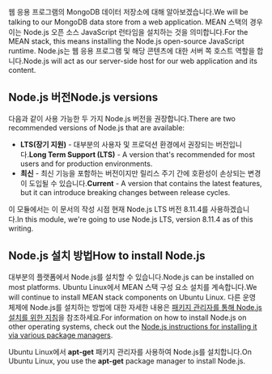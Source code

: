<span data-ttu-id="6d8a1-101">웹 응용 프로그램의 MongoDB 데이터 저장소에 대해 알아보겠습니다.</span><span class="sxs-lookup"><span data-stu-id="6d8a1-101">We will be talking to our MongoDB data store from a web application.</span></span> <span data-ttu-id="6d8a1-102">MEAN 스택의 경우 이는 Node.js 오픈 소스 JavaScript 런타임을 설치하는 것을 의미합니다.</span><span class="sxs-lookup"><span data-stu-id="6d8a1-102">For the MEAN stack, this means installing the Node.js open-source JavaScript runtime.</span></span> <span data-ttu-id="6d8a1-103">Node.js는 웹 응용 프로그램 및 해당 콘텐츠에 대한 서버 쪽 호스트 역할을 합니다.</span><span class="sxs-lookup"><span data-stu-id="6d8a1-103">Node.js will act as our server-side host for our web application and its content.</span></span>

## <a name="nodejs-versions"></a><span data-ttu-id="6d8a1-104">Node.js 버전</span><span class="sxs-lookup"><span data-stu-id="6d8a1-104">Node.js versions</span></span>

<span data-ttu-id="6d8a1-105">다음과 같이 사용 가능한 두 가지 Node.js 버전을 권장합니다.</span><span class="sxs-lookup"><span data-stu-id="6d8a1-105">There are two recommended versions of Node.js that are available:</span></span>

- <span data-ttu-id="6d8a1-106">**LTS(장기 지원)** - 대부분의 사용자 및 프로덕션 환경에서 권장되는 버전입니다.</span><span class="sxs-lookup"><span data-stu-id="6d8a1-106">**Long Term Support (LTS)** - A version that's recommended for most users and for production environments.</span></span>
- <span data-ttu-id="6d8a1-107">**최신** - 최신 기능을 포함하는 버전이지만 릴리스 주기 간에 호환성이 손상되는 변경이 도입될 수 있습니다.</span><span class="sxs-lookup"><span data-stu-id="6d8a1-107">**Current** - A version that contains the latest features, but it can introduce breaking changes between release cycles.</span></span>

<span data-ttu-id="6d8a1-108">이 모듈에서는 이 문서의 작성 시점 현재 Node.js LTS 버전 8.11.4를 사용하겠습니다.</span><span class="sxs-lookup"><span data-stu-id="6d8a1-108">In this module, we're going to use Node.js LTS, version 8.11.4 as of this writing.</span></span>

## <a name="how-to-install-nodejs"></a><span data-ttu-id="6d8a1-109">Node.js 설치 방법</span><span class="sxs-lookup"><span data-stu-id="6d8a1-109">How to install Node.js</span></span>

<span data-ttu-id="6d8a1-110">대부분의 플랫폼에서 Node.js를 설치할 수 있습니다.</span><span class="sxs-lookup"><span data-stu-id="6d8a1-110">Node.js can be installed on most platforms.</span></span> <span data-ttu-id="6d8a1-111">Ubuntu Linux에서 MEAN 스택 구성 요소 설치를 계속합니다.</span><span class="sxs-lookup"><span data-stu-id="6d8a1-111">We will continue to install MEAN stack components on Ubuntu Linux.</span></span> <span data-ttu-id="6d8a1-112">다른 운영 체제에 Node.js를 설치하는 방법에 대한 자세한 내용은 [패키지 관리자를 통해 Node.js 설치를 위한 지침](https://nodejs.org/en/download/package-manager/)을 참조하세요.</span><span class="sxs-lookup"><span data-stu-id="6d8a1-112">For information on how to install Node.js on other operating systems, check out the [Node.js instructions for installing it via various package managers](https://nodejs.org/en/download/package-manager/).</span></span>

<span data-ttu-id="6d8a1-113">Ubuntu Linux에서 **apt-get** 패키지 관리자를 사용하여 Node.js를 설치합니다.</span><span class="sxs-lookup"><span data-stu-id="6d8a1-113">On Ubuntu Linux, you use the **apt-get** package manager to install Node.js.</span></span>